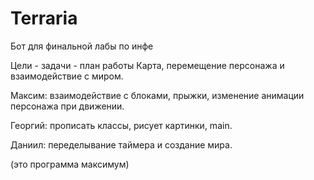 # Terraria
Бот для финальной лабы по инфе


Цели - задачи - план работы
Карта, перемещение персонажа и взаимодействие с миром.


Максим: взаимодействие с блоками, прыжки, изменение анимации персонажа при движении.

Георгий: прописать классы, рисует картинки, main.

Даниил: переделывание таймера и создание мира.

(это программа максимум)
